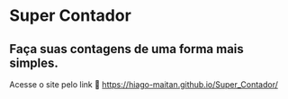 # Super Contador
 Faça suas contagens de uma forma mais simples.
-
Acesse o site pelo link 🔗 https://hiago-maitan.github.io/Super_Contador/
